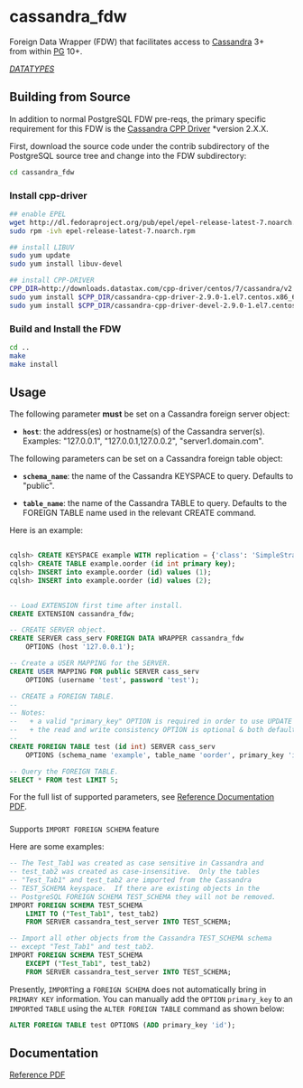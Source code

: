 cassandra_fdw
=============

Foreign Data Wrapper (FDW) that facilitates access to [Cassandra](http://cassandra.apache.org/) 3+  
from within [PG](http://www.postgresql.org/) 10+.

[*DATATYPES*](DATATYPES.md)


## Building from Source ##

In addition to normal PostgreSQL FDW pre-reqs, the primary specific
requirement for this FDW is the
[Cassandra CPP Driver](https://github.com/datastax/cpp-driver) *version
2.X.X.

First, download the source code under the contrib subdirectory of the
PostgreSQL source tree and change into the FDW subdirectory:

```sh
cd cassandra_fdw
```

### Install cpp-driver ###
```sh
## enable EPEL
wget http://dl.fedoraproject.org/pub/epel/epel-release-latest-7.noarch.rpm
sudo rpm -ivh epel-release-latest-7.noarch.rpm 

## install LIBUV
sudo yum update
sudo yum install libuv-devel

## install CPP-DRIVER
CPP_DIR=http://downloads.datastax.com/cpp-driver/centos/7/cassandra/v2.9.0
sudo yum install $CPP_DIR/cassandra-cpp-driver-2.9.0-1.el7.centos.x86_64.rpm
sudo yum install $CPP_DIR/cassandra-cpp-driver-devel-2.9.0-1.el7.centos.x86_64.rpm
```

### Build and Install the FDW ###

```sh
cd ..
make
make install
```

## Usage ##

The following parameter **must** be set on a Cassandra foreign server
object:

  * **`host`**: the address(es) or hostname(s) of the Cassandra server(s).
                Examples: "127.0.0.1", "127.0.0.1,127.0.0.2", "server1.domain.com".

The following parameters can be set on a Cassandra foreign table object:

  * **`schema_name`**: the name of the Cassandra KEYSPACE to query.
    Defaults to "public".

  * **`table_name`**: the name of the Cassandra TABLE to query.
    Defaults to the FOREIGN TABLE name used in the relevant CREATE command.

Here is an example:

```sql
  
cqlsh> CREATE KEYSPACE example WITH replication = {'class': 'SimpleStrategy', 'replication_factor' : 1};
cqlsh> CREATE TABLE example.oorder (id int primary key);
cqlsh> INSERT into example.oorder (id) values (1);
cqlsh> INSERT into example.oorder (id) values (2);
  
```


```sql
-- Load EXTENSION first time after install.
CREATE EXTENSION cassandra_fdw;

-- CREATE SERVER object.
CREATE SERVER cass_serv FOREIGN DATA WRAPPER cassandra_fdw
    OPTIONS (host '127.0.0.1');

-- Create a USER MAPPING for the SERVER.
CREATE USER MAPPING FOR public SERVER cass_serv
    OPTIONS (username 'test', password 'test');

-- CREATE a FOREIGN TABLE.
--
-- Notes:
--   + a valid "primary_key" OPTION is required in order to use UPDATE or DELETE support.
--   + the read and write consistency OPTION is optional & both default to LOCAL_ONE
--
CREATE FOREIGN TABLE test (id int) SERVER cass_serv
    OPTIONS (schema_name 'example', table_name 'oorder', primary_key 'id', read_consistency 'ALL', write_consistency 'ALL');

-- Query the FOREIGN TABLE.
SELECT * FROM test LIMIT 5;
```

For the full list of supported parameters, see [Reference Documentation PDF](doc.pdf).

###

Supports `IMPORT FOREIGN SCHEMA` feature

Here are some examples:

```sql
-- The Test_Tab1 was created as case sensitive in Cassandra and
-- test_tab2 was created as case-insensitive.  Only the tables
-- "Test_Tab1" and test_tab2 are imported from the Cassandra
-- TEST_SCHEMA keyspace.  If there are existing objects in the
-- PostgreSQL FOREIGN SCHEMA TEST_SCHEMA they will not be removed.
IMPORT FOREIGN SCHEMA TEST_SCHEMA
    LIMIT TO ("Test_Tab1", test_tab2)
    FROM SERVER cassandra_test_server INTO TEST_SCHEMA;

-- Import all other objects from the Cassandra TEST_SCHEMA schema
-- except "Test_Tab1" and test_tab2.
IMPORT FOREIGN SCHEMA TEST_SCHEMA
    EXCEPT ("Test_Tab1", test_tab2)
    FROM SERVER cassandra_test_server INTO TEST_SCHEMA;
```

Presently, `IMPORT`ing a `FOREIGN SCHEMA` does not automatically bring
in `PRIMARY KEY` information.  You can manually add the `OPTION`
`primary_key` to an `IMPORT`ed `TABLE` using the `ALTER FOREIGN TABLE`
command as shown below:

```sql
ALTER FOREIGN TABLE test OPTIONS (ADD primary_key 'id');
```

## Documentation ##

[Reference PDF](doc.pdf)
